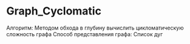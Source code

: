 # Graph_Cyclomatic
Алгоритм: Методом обхода в глубину вычислить цикломатическую сложность
графа
Способ представления графа: Список дуг

